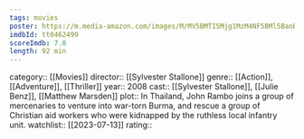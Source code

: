 ```yaml
---
tags: movies
poster: https://m.media-amazon.com/images/M/MV5BMTI5Mjg1MzM4NF5BMl5BanBnXkFtZTcwNTAyNzUzMw@@._V1_SX300.jpg
imdbId: tt0462499
scoreImdb: 7.0
length: 92 min
---
```


category:: [[Movies]]
director:: [[Sylvester Stallone]]
genre:: [[Action]], [[Adventure]], [[Thriller]]
year:: 2008
cast:: [[Sylvester Stallone]], [[Julie Benz]], [[Matthew Marsden]]
plot:: In Thailand, John Rambo joins a group of mercenaries to venture into war-torn Burma, and rescue a group of Christian aid workers who were kidnapped by the ruthless local infantry unit.
watchlist:: [[2023-07-13]]
rating::

